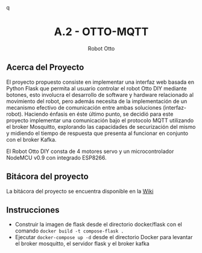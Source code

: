 q<div align="center">

  <h1 align="center">A.2 - OTTO-MQTT</h1>

  <p align="center">
    Robot Otto 
</div>

## Acerca del Proyecto
El proyecto propuesto consiste en implementar una interfaz web basada en Python Flask que permita al usuario controlar el robot Otto DIY mediante botones, esto involucra el desarrollo de software y hardware relacionado al movimiento del robot, pero además necesita de la implementación de un mecanismo efectivo de comunicación
entre ambas soluciones (interfaz-robot). Haciendo énfasis en éste último punto, se decidió para este proyecto implementar una comunicación bajo el protocolo MQTT utilizando el broker Mosquitto, explorando las capacidades de securización del mismo y midiendo el tiempo de respuesta que presenta al funcionar en conjunto con el broker Kafka.

El Robot Otto DIY consta de 4 motores servo y un microcontrolador NodeMCU v0.9 con integrado ESP8266.

## Bitácora del proyecto
La bitácora del proyecto se encuentra disponible en la [Wiki](https://github.com/tpII/2022-A.2-OTTO-MQTT/wiki/Bit%C3%A1cora)

## Instrucciones
* Construir la imagen de flask desde el directorio docker/flask con el comando `docker build -t compose-flask .`
* Ejecutar `docker-compose up -d` desde el directorio Docker para levantar el broker mosquitto, el servidor flask y el broker kafka
